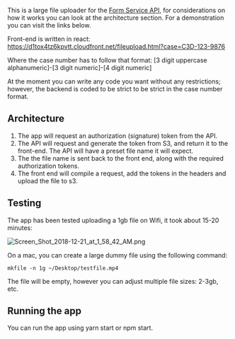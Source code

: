 This is a large file uploader for the [Form Service API](https://github.com/cityofaustin/form-service-api), for considerations on how it works you can look at the architecture section. For a demonstration you can visit the links below.

Front-end is written in react:
https://d1tox4tz6kpvtt.cloudfront.net/fileupload.html?case=C3D-123-9876

Where the case number has to follow that format:
[3 digit uppercase alphanumeric]-[3 digit numeric]-[4 digit numeric]

At the moment you can write any code you want without any restrictions; however, the backend is coded to be strict to be strict in the case number format.

## Architecture

1. The app will request an authorization (signature) token from the API.
2. The API will request and generate the token from S3, and return it to the front-end. The API will have a preset file name it will expect.
3. The the file name is sent back to the front end, along with the required authorization tokens.
4. The front end will compile a request, add the tokens in the headers and upload the file to s3.

## Testing

The app has been tested uploading a 1gb file on Wifi, it took about 15-20 minutes:

![Screen_Shot_2018-12-21_at_1_58_42_AM.png](https://images.zenhubusercontent.com/5b7edad7290aac725aec290c/f74f89e1-39f6-4baa-ad46-a941d8cd38a8)

On a mac, you can create a large dummy file using the following command:

`mkfile -n 1g ~/Desktop/testfile.mp4`

The file will be empty, however you can adjust multiple file sizes: 2-3gb, etc.


## Running the app

You can run the app using yarn start or npm start.
